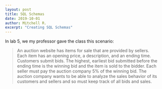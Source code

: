 ```yaml
---
layout: post
title: SQL Schemas
date: 2019-10-01
author: Mitchell R.
excerpt: "Creating SQL Schemas"
---
```


In lab 5, we  my professor gave the class this scenario:

<blockquote>An auction website has items for sale that are provided by sellers. Each item has an opening price, a description, and an ending time. Customers submit bids. The highest, earliest bid submitted before the ending time is the winning bid and the item is sold to the bidder. Each seller must pay the auction company 5% of the winning bid. The auction company wants to be able to analyze the sales behavior of its customers and sellers and so must keep track of all bids and sales.</blockquote>
